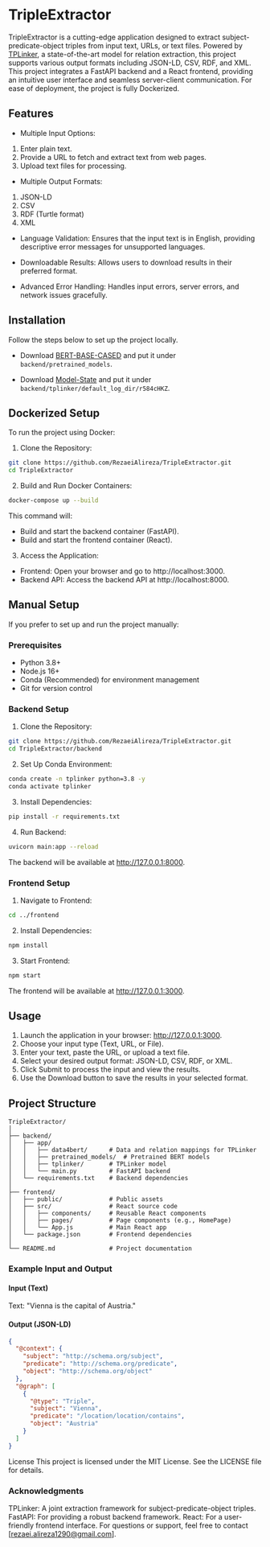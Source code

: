 # TripleExtractor
TripleExtractor is a cutting-edge application designed to extract subject-predicate-object triples from input text, URLs, or text files. Powered by [TPLinker](https://github.com/131250208/TPlinker-joint-extraction), a state-of-the-art model for relation extraction, this project supports various output formats including JSON-LD, CSV, RDF, and XML.
This project integrates a FastAPI backend and a React frontend, providing an intuitive user interface and seamless server-client communication. For ease of deployment, the project is fully Dockerized.

## Features

- Multiple Input Options:
1. Enter plain text.
2. Provide a URL to fetch and extract text from web pages.
3. Upload text files for processing.

- Multiple Output Formats:
1. JSON-LD
2. CSV
3. RDF (Turtle format)
4. XML

- Language Validation:
Ensures that the input text is in English, providing descriptive error messages for unsupported languages.

- Downloadable Results:
Allows users to download results in their preferred format.

- Advanced Error Handling:
Handles input errors, server errors, and network issues gracefully.

## Installation
Follow the steps below to set up the project locally.
- Download [BERT-BASE-CASED](https://huggingface.co/bert-base-cased) and put it under `backend/pretrained_models`.

- Download [Model-State](https://drive.google.com/file/d/1jgiPScLaWJoPd2BkeWe-jSapPLQMyKEx/view?usp=sharing) and put it under `backend/tplinker/default_log_dir/r584cHKZ`.

## Dockerized Setup

To run the project using Docker:

1. Clone the Repository:
```bash
git clone https://github.com/RezaeiAlireza/TripleExtractor.git
cd TripleExtractor
```
2. Build and Run Docker Containers:
```bash
docker-compose up --build
```
This command will:
- Build and start the backend container (FastAPI).
- Build and start the frontend container (React).
3. Access the Application:
- Frontend: Open your browser and go to http://localhost:3000.
- Backend API: Access the backend API at http://localhost:8000.

## Manual Setup
If you prefer to set up and run the project manually:

### Prerequisites
- Python 3.8+
- Node.js 16+
- Conda (Recommended) for environment management
- Git for version control
  
### Backend Setup

1. Clone the Repository:
```bash
git clone https://github.com/RezaeiAlireza/TripleExtractor.git
cd TripleExtractor/backend
```
2. Set Up Conda Environment:
```bash
conda create -n tplinker python=3.8 -y
conda activate tplinker
```
3. Install Dependencies:
```bash
pip install -r requirements.txt
```
4. Run Backend:
```bash
uvicorn main:app --reload
```
The backend will be available at http://127.0.0.1:8000.

### Frontend Setup

1. Navigate to Frontend:
```bash
cd ../frontend
```
2. Install Dependencies:
```bash
npm install
```
3. Start Frontend:
```bash
npm start
```
The frontend will be available at http://127.0.0.1:3000.

## Usage
1. Launch the application in your browser: http://127.0.0.1:3000.
2. Choose your input type (Text, URL, or File).
3. Enter your text, paste the URL, or upload a text file.
4. Select your desired output format: JSON-LD, CSV, RDF, or XML.
5. Click Submit to process the input and view the results.
6. Use the Download button to save the results in your selected format.

## Project Structure
```plaintext
TripleExtractor/
│
├── backend/
│   ├── app/
│   │   ├── data4bert/      # Data and relation mappings for TPLinker
│   │   ├── pretrained_models/  # Pretrained BERT models
│   │   ├── tplinker/       # TPLinker model
│   │   └── main.py         # FastAPI backend
│   └── requirements.txt    # Backend dependencies
│
├── frontend/
│   ├── public/             # Public assets
│   ├── src/                # React source code
│   │   ├── components/     # Reusable React components
│   │   ├── pages/          # Page components (e.g., HomePage)
│   │   └── App.js          # Main React app
│   └── package.json        # Frontend dependencies
│
└── README.md               # Project documentation
```
### Example Input and Output
#### Input (Text)
Text:
"Vienna is the capital of Austria."

#### Output (JSON-LD)
```json
{
  "@context": {
    "subject": "http://schema.org/subject",
    "predicate": "http://schema.org/predicate",
    "object": "http://schema.org/object"
  },
  "@graph": [
    {
      "@type": "Triple",
      "subject": "Vienna",
      "predicate": "/location/location/contains",
      "object": "Austria"
    }
  ]
}
```

License
This project is licensed under the MIT License. See the LICENSE file for details.

### Acknowledgments
TPLinker: A joint extraction framework for subject-predicate-object triples.
FastAPI: For providing a robust backend framework.
React: For a user-friendly frontend interface.
For questions or support, feel free to contact [rezaei.alireza1290@gmail.com].


